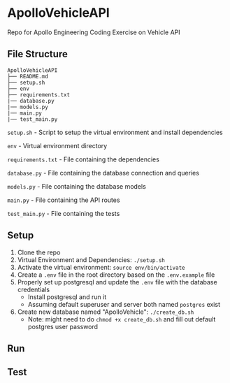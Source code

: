 # ApolloVehicleAPI
Repo for Apollo Engineering Coding Exercise on Vehicle API

## File Structure
```
ApolloVehicleAPI
├── README.md
├── setup.sh
├── env
├── requirements.txt
|── database.py
|── models.py
|── main.py
|── test_main.py
```
```setup.sh``` - Script to setup the virtual environment and install dependencies

```env``` - Virtual environment directory

```requirements.txt``` - File containing the dependencies

```database.py``` - File containing the database connection and queries

```models.py``` - File containing the database models

```main.py``` - File containing the API routes

```test_main.py``` - File containing the tests

## Setup
1. Clone the repo
2. Virtual Environment and Dependencies: ```./setup.sh```
3. Activate the virtual environment: ```source env/bin/activate```
4. Create a ```.env``` file in the root directory based on the ```.env.example``` file
5. Properly set up postgresql and update the ```.env``` file with the database credentials
    - Install postgresql and run it
    - Assuming default superuser and server both named ```postgres``` exist
6. Create new database named "ApolloVehicle": ```./create_db.sh```
    - Note: might need to do ```chmod +x create_db.sh``` and fill out default postgres user password

## Run

## Test
